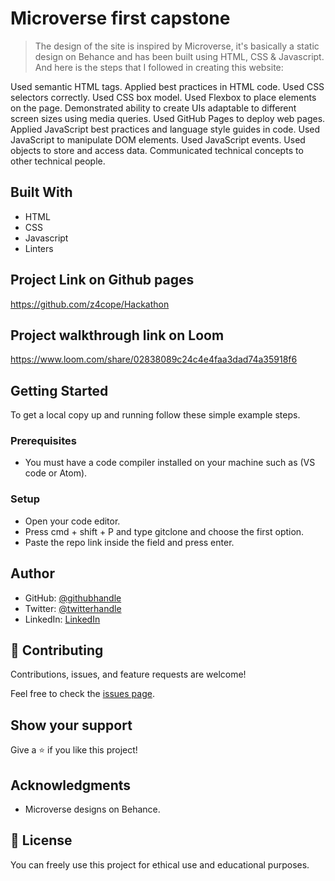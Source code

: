# Microverse first capstone

> The design of the site is inspired by Microverse, it's basically a static design on Behance and has been built using HTML, CSS & Javascript.
> And here is the steps that I followed in creating this website:

Used semantic HTML tags.
Applied best practices in HTML code.
Used CSS selectors correctly.
Used CSS box model.
Used Flexbox to place elements on the page.
Demonstrated ability to create UIs adaptable to different screen sizes using media queries.
Used GitHub Pages to deploy web pages.
Applied JavaScript best practices and language style guides in code.
Used JavaScript to manipulate DOM elements.
Used JavaScript events.
Used objects to store and access data.
Communicated technical concepts to other technical people.

## Built With

- HTML
- CSS
- Javascript
- Linters

## Project Link on Github pages

https://github.com/z4cope/Hackathon

## Project walkthrough link on Loom

https://www.loom.com/share/02838089c24c4e4faa3dad74a35918f6

## Getting Started

To get a local copy up and running follow these simple example steps.

### Prerequisites

- You must have a code compiler installed on your machine such as (VS code or Atom).

### Setup

- Open your code editor.
- Press cmd + shift + P and type gitclone and choose the first option.
- Paste the repo link inside the field and press enter.

## Author

- GitHub: [@githubhandle](https://github.com/z4cope)
- Twitter: [@twitterhandle](https://twitter.com/mokhaledev)
- LinkedIn: [LinkedIn](https://www.linkedin.com/in/mohamed-khaled-10138a1b7/)

## 🤝 Contributing

Contributions, issues, and feature requests are welcome!

Feel free to check the [issues page](https://github.com/z4cope/Hackathon/issues).

## Show your support

Give a ⭐️ if you like this project!

## Acknowledgments

- Microverse designs on Behance.

## 📝 License

You can freely use this project for ethical use and educational purposes.
